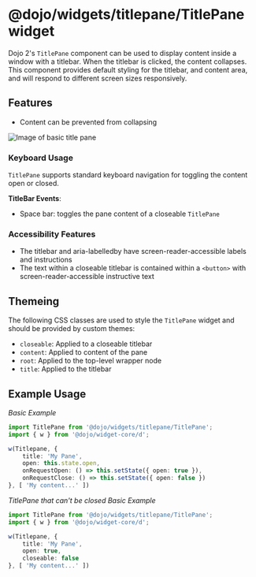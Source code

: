 # @dojo/widgets/titlepane/TitlePane widget

Dojo 2's `TitlePane` component can be used to display content inside a window with a titlebar. When the titlebar is clicked, the content collapses. This component provides default styling for the titlebar, and content area, and will respond to different screen sizes responsively.

## Features

- Content can be prevented from collapsing

![Image of basic title pane](http://placekitten.com/450/300)

### Keyboard Usage

`TitlePane` supports standard keyboard navigation for toggling the content open or closed.

**TitleBar Events**:

- Space bar: toggles the pane content of a closeable `TitlePane`

### Accessibility Features

- The titlebar and aria-labelledby have screen-reader-accessible labels and instructions
- The text within a closeable titlebar is contained within a `<button>` with screen-reader-accessible instructive text

## Themeing

The following CSS classes are used to style the `TitlePane` widget and should be provided by custom themes:

- `closeable`: Applied to a closeable titlebar
- `content`: Applied to content of the pane
- `root`: Applied to the top-level wrapper node
- `title`: Applied to the titlebar

## Example Usage

*Basic Example*
```typescript
import TitlePane from '@dojo/widgets/titlepane/TitlePane';
import { w } from '@dojo/widget-core/d';

w(Titlepane, {
	title: 'My Pane',
	open: this.state.open,
	onRequestOpen: () => this.setState({ open: true }),
	onRequestClose: () => this.setState({ open: false })
}, [ 'My content...' ])
```

*TitlePane that can't be closed*
*Basic Example*
```typescript
import TitlePane from '@dojo/widgets/titlepane/TitlePane';
import { w } from '@dojo/widget-core/d';

w(Titlepane, {
	title: 'My Pane',
	open: true,
	closeable: false
}, [ 'My content...' ])
```
